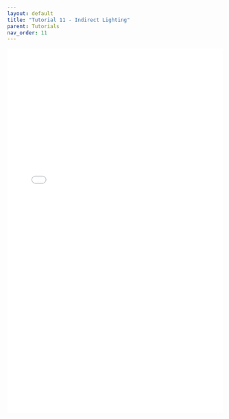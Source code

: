 ```yaml
---
layout: default
title: "Tutorial 11 - Indirect Lighting"
parent: Tutorials
nav_order: 11
---
```


<embed src="{{ site.baseurl }}/pdfs/Tutorial%2011%20-%20Indirect%20Lighting.pdf" type="application/pdf" width="100%" height="850px" />